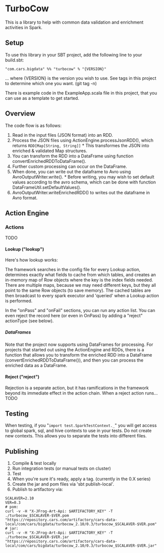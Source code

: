 # TurboCow

This is a library to help with common data validation and enrichment activities in Spark.

## Setup

To use this library in your SBT project, add the following line to your build.sbt:
```
"com.cars.bigdata" %% "turbocow" % "{VERSION}" 
```
... where {VERSION} is the version you wish to use.  See tags in this project to determine which one you want.  (git tag -n)

There is example code in the ExampleApp.scala file in this project, that you can use as a template to get started.

## Overview

The code flow is as follows:

  1. Read in the input files (JSON format) into an RDD.
  1. Process the JSON files using ActionEngine.processJsonRDD(), which returns ```RDD[Map[String, String]]```
    * This transformes the JSON into enriched & validated Map structures.  
  1. You can transform the RDD into a DataFrame using function convertEnrichedRDDToDataFrame().
  1. Further custom processing can occur on the DataFrame.
  1. When done, you can write out the dataframe to Avro using AvroOutputWriter.write().
    * Before writing, you may wish to set default values according to the avro schema, which can be done with function DataFrameUtil.setDefaultValues().
  1. AvroOutputWriter.writeEnrichedRDD() to writes out the dataframe in Avro format.

## Action Engine

### Actions

TODO

#### Lookup ("lookup")

Here's how lookup works:

The framework searches in the config file for every Lookup action, determines exactly what fields to cache from which tables, and creates an in-memory map of Row objects where the key is the index fields needed.  There are multiple maps, because we may need different keys, but they all point to the same Row objects (to save memory).   The cached tables are then broadcast to every spark executor and 'queried' when a Lookup action is performed.

In the "onPass" and "onFail" sections, you can run any action list.  You can even reject the record here (or even in OnPass) by adding a "reject" actionType (see below).

##### DataFrames

Note that the project now supports using DataFrames for processing.  For projects that started out using the ActionEngine and RDDs, there is a function that allows you to transform the enriched RDD into a DataFrame (convertEnrichedRDDToDataFrame()), and then you can process the enriched data as a DataFrame.  

#### Reject ("reject")

Rejection is a separate action, but it has ramifications in the framework beyond its immediate effect in the action chain.  When a reject action runs... TODO

## Testing

When testing, if you "`import test.SparkTestContext._`" you will get access to global spark, sql, and hive contexts to use in your tests.  Do not create new contexts.  This allows you to separate the tests into different files.  

## Publishing

1. Compile & test locally
1. Run integration tests (or manual tests on cluster)
1. Test
1. When you're sure it's ready, apply a tag.  (currently in the 0.X series)
1. Create the jar and pom files via 'sbt publish-local'.
1. Publish to artifactory via:

```
SCALAVER=2.10
VER=0.3
# pom:
curl -v -H "X-JFrog-Art-Api: $ARTIFACTORY_KEY" -T ./turbocow_$SCALAVER-$VER.pom "https://repository.cars.com/artifactory/cars-data-local/com/cars/bigdata/turbocow_2.10/0.3/turbocow_$SCALAVER-$VER.pom"
# jar:
curl -v -H "X-JFrog-Art-Api: $ARTIFACTORY_KEY" -T ./turbocow_$SCALAVER-$VER.jar "https://repository.cars.com/artifactory/cars-data-local/com/cars/bigdata/turbocow_2.10/0.3/turbocow_$SCALAVER-$VER.jar"
```